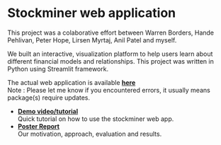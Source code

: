 # Stockminer web application

This project was a colaborative effort between Warren Borders, Hande Pehlivan, Peter Hope, Lirsen Myrtaj, Anil Patel and myself. 

We built an interactive, visualization platform to help users learn about different financial models and relationships. This project was written in Python using Streamlit framework. 

The actual web application is available [__here__](https://huggingface.co/spaces/dataminers/dataminers)<br>
Note : Please let me know if you encountered errors, it usually means package(s) require updates.  

* [__Demo video/tutorial__](https://www.youtube.com/watch?v=5A_2e2OkS6o&t=0s)<br>
Quick tutorial on how to use the stockminer web app. 
* [__Poster Report__](https://www.youtube.com/watch?v=sIbndt1PY94&t=0s)<br>
Our motivation, approach, evaluation and results.


